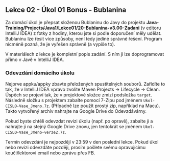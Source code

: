 Lekce 02 - Úkol 01 Bonus - Bublanina
-------------------

Za domácí úkol je přepsat složenou Bublaninu do Javy do projektu
**Java-Training/Projects/Java1/Lekce01/20-Bublanina-v3.00-Zadani** (v editoru IntelliJ IDEA) z fotky z hodiny, kterou jste si
podle doporučení měly udělat. Bublaninu lze řesit více způsoby, není tedy jediné správné řešení. Program nicméně pozná,
že je vyřešen správně (a vypíše to).

V materiálech z lekce je kompletní popis zadání.
S ním ji lze doprogramovat přímo v Javě v IntelliJ IDEA.

### Odevzdání domácího úkolu

Nejprve appku/appky zbavte přeložených spustitelných souborů.
Zařídíte to tak, že v IntelliJ IDEA vpravo zvolíte
Maven Projects -> Lifecycle -> Clean.
Úspěch se projeví tak, že v projektové složce zmizí
podsložka `target`.
Následně složku s projektem
zabalte pomocí 7-Zipu pod jménem `Ukol-CISLO-Vase_Jmeno.7z`.
(Případně lze použít prostý zip, například na Macu).
Takto vytvořený archív nahrajte na Google Drive do Odevzdávárny.

Pokud byste chtěli odevzdat revizi úkolu (např. po opravě),
zabalte ji a nahrajte ji na stejný Google Drive znovu,
jen tentokrát se jménem `Ukol-CISLO-Vase_Jmeno-verze2.7z`.

Termín odevzdání je nejpozdějí v 23:59 v den poslední lekce.
Pokud úkol nebo revizi odevzdáte později,
prosím pošlete svému opravujícímu kouči/lektorovi email nebo zprávu přes FB.
